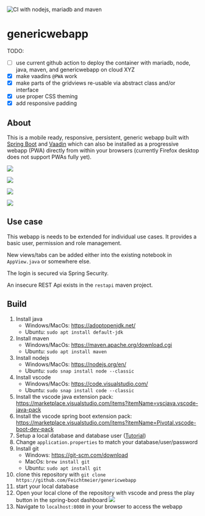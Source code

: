 ![CI with nodejs, mariadb and maven](https://github.com/Feichtmeier/genericwebapp/workflows/CI%20with%20nodejs,%20mariadb%20and%20maven/badge.svg?branch=master)

# genericwebapp

TODO:

- [ ] use current github action to deploy the container with mariadb, node, java, maven, and genericwebapp on cloud XYZ
- [X] make vaadins `@PWA` work
- [X] make parts of the gridviews re-usable via abstract class and/or interface
- [X] use proper CSS theming
- [X] add responsive padding

## About

This is a mobile ready, responsive, persistent, generic webapp built with [Spring Boot](https://github.com/spring-projects/spring-boot) and [Vaadin](https://github.com/vaadin/) which can also be installed as a progressive webapp (PWA) directly from within your browsers (currently Firefox desktop does not support PWAs fully yet).

![](showcaseassets/mobile.gif)

![](showcaseassets/desktop.gif)

![](showcaseassets/pwa_01.gif)

![](showcaseassets/pwa_02.gif)

## Use case

This webapp is needs to be extended for individual use cases. It provides a basic user, permission and role management.

New views/tabs can be added either into the existing notebook in `AppView.java` or somewhere else.

The login is secured via Spring Security.

An insecure REST Api exists in the `restapi` maven project.

## Build

1. Install java
   * Windows/MacOs: https://adoptopenjdk.net/
   * Ubuntu: `sudo apt install default-jdk`
2. Install maven
   * Windows/MacOs: https://maven.apache.org/download.cgi
   * Ubuntu: `sudo apt install maven`
3. Install nodejs
   * Windows/MacOs: https://nodejs.org/en/
   * Ubuntu: `sudo snap install node --classic`
4. Install vscode
   * Windows/MacOs: https://code.visualstudio.com/
   * Ubuntu: `sudo snap install code --classic`
5. Install the vscode java extension pack: https://marketplace.visualstudio.com/items?itemName=vscjava.vscode-java-pack
6. Install the vscode spring boot extension pack: https://marketplace.visualstudio.com/items?itemName=Pivotal.vscode-boot-dev-pack
7. Setup a local database and database user ([Tutorial](https://github.com/hs-duesseldorf/se2rest#2-database))
8. Change `application.properties` to match your database/user/password
9. Install git
   * Windows: https://git-scm.com/download
   * MacOs: `brew install git`
   * Ubuntu: `sudo apt install git`
10. clone this repository with `git clone https://github.com/Feichtmeier/genericwebapp`
11. start your local database
12. Open your local clone of the repository with vscode and press the play button in the spring-boot dashboard
    ![](showcaseassets/start.gif)
13. Navigate to `localhost:8080` in your browser to access the webapp
